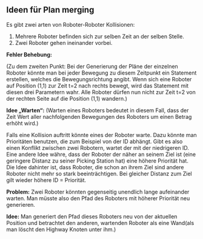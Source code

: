 ﻿## Ideen für Plan merging

Es gibt zwei arten von Roboter-Roboter Kollisionen:
1. Mehrere Roboter befinden sich zur selben Zeit an der selben Stelle.
2. Zwei Roboter gehen ineinander vorbei.


**Fehler Behebung:** 

(Zu dem zweiten Punkt: Bei der Generierung der Pläne der einzelnen Roboter könnte man bei jeder Bewegung zu diesem Zeitpunkt ein Statement erstellen, welches die Bewegungsrichtung angibt. Wenn sich eine Roboter auf Position (1,1) zur Zeit t=2 nach rechts bewegt, wird das Statement mit diesen drei Parametern wahr. Alle Roboter dürfen nun nicht zur Zeit t=2 von der rechten Seite auf die Position (1,1) wandern.)

**Idee „Warten“:**
(Warten eines  Roboters bedeutet in diesem Fall, dass der Zeit Wert aller nachfolgenden Bewegungen des Roboters um einen Betrag erhöht wird.)

Falls eine Kollision auftritt könnte eines der Roboter warte. Dazu könnte man Prioritäten benutzen, die zum Beispiel von der ID abhängt. Gibt es also einen Konflikt zwischen zwei Robotern, wartet der mit der niedrigeren ID.
Eine andere Idee währe, dass der Roboter der näher an seinem Ziel ist (eine geringere Distanz zu seiner Picking Station hat) eine höhere Priorität hat. Die Idee dahinter ist, dass Roboter, die schon an ihrem Ziel sind andere Roboter nicht mehr so stark beeinträchtigen. Bei gleicher Distanz zum Ziel gilt wieder höhere ID = Priorität.


**Problem:** Zwei Roboter könnten gegenseitig unendlich lange aufeinander warten. Man müsste also den Pfad des Roboters mit höherer Priorität neu generieren.

**Idee:** Man generiert den Pfad dieses Roboters neu von der aktuellen Position und betrachtet den anderen, wartenden Roboter als eine Wand(als man löscht den Highway Knoten unter ihm.)
